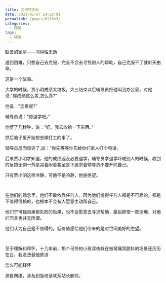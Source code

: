 ```yaml
---
title: 习得性无助
date: 2021-01-07 14:20:01
permalink: /pages/01f0e3/
categories:
  - 随笔
tags:
  - 随笔
---
```




缺爱的家庭——习得性无助

遇到困难，只想自己去克服，完全不会去寻找别人的帮助，自己克服不了就听天由命。

这是一个故事。

大学的时候，贾小明成绩太垃圾，大三结束以后辅导员把他叫到办公室，对他说:"你成绩这么差,怎么办?”

他说："您看呢?”

辅导员说：“你退学吧。”

他愣了几秒钟，说：“好。我去收拾一下东西。”

然后脑子里开始想去哪打工的事了。

辅导员反而惊诧了,说："你先等等你先给你们家人打个电话。

后来贾小明才知道，他的成绩远没必要退学，辅导员拿退学吓唬别人的时候，收到的反馈无例一外是哭着闹着甚至是下跪求着辅导员不要开除自己。

只有贾小明这样冷静，可他不是冷静，他是绝望。

</br>

在他们的观念里，他们不敢依靠任何人，因为他们觉得任何人都是不可靠的，都是不值得信赖的，也根本不会有人愿意主动帮自己。

他们宁可独自承担失败的后果，也不会愿意去寻求帮助，最后即使一败涂地，对他们而言也并无所谓。

他们认为自己是不值得的，低价值感给他们带来的是对世间美好的绝望。

</br>

至于理解和释怀，十几年前，那个可怜的小孩深夜躲在被窝痛哭颤抖的场景还历历在目，我没法替他原谅

怎么可能释怀



源自网络，涉及到版权请联系站长删除。

